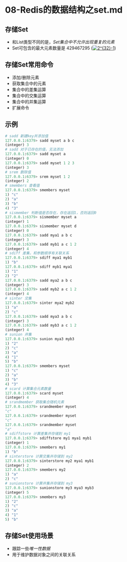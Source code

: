 # 08-Redis的数据结构之set.md

## 存储Set

* 和List类型不同的是，*Set集合中不允许出现重复的元素*
* Set可包含的最大元素数量是 429467295 (<a href="https://www.codecogs.com/eqnedit.php?latex=2^{32}-1" target="_blank"><img src="https://latex.codecogs.com/gif.latex?2^{32}-1" title="2^{32}-1" /></a>)

## 存储Set常用命令

* 添加/删除元素
* 获取集合中的元素
* 集合中的差集运算
* 集合中的交集运算
* 集合中的并集运算
* 扩展命令

## 示例

```python
# sadd 新建key并添加值
127.0.0.1:6379> sadd myset a b c
(integer) 3
# sadd 对于已存在的值，无法添加
127.0.0.1:6379> sadd myset a
(integer) 0
127.0.0.1:6379> sadd myset 1 2 3
(integer) 3
# srem 删除值
127.0.0.1:6379> srem myset 1 2
(integer) 2
# smembers 查看值
127.0.0.1:6379> smembers myset
1) "c"
2) "a"
3) "b"
4) "3"
# sismember 判断值是否存在，存在返回1，否则返回0
127.0.0.1:6379> sismember myset a
(integer) 1
127.0.0.1:6379> sismember myset d
(integer) 0
127.0.0.1:6379> sadd mya1 a b c
(integer) 3
127.0.0.1:6379> sadd myb1 a c 1 2
(integer) 4
# sdiff 差集，和参数顺序有关联关系
127.0.0.1:6379> sdiff mya1 myb1
1) "b"
127.0.0.1:6379> sdiff myb1 mya1
1) "1"
2) "2"
127.0.0.1:6379> sadd mya2 a b c
(integer) 3
127.0.0.1:6379> sadd myb2 a c 1 2
(integer) 4
# sinter 交集
127.0.0.1:6379> sinter mya2 myb2
1) "a"
2) "c"
127.0.0.1:6379> sadd mya3 a b c
(integer) 3
127.0.0.1:6379> sadd myb3 a c 1 2
(integer) 4
# sunion 并集
127.0.0.1:6379> sunion mya3 myb3
1) "2"
2) "c"
3) "a"
4) "1"
5) "b"
127.0.0.1:6379> smembers myset
1) "c"
2) "a"
3) "b"
4) "3"
# scard 计算集合元素数量
127.0.0.1:6379> scard myset
(integer) 4
# srandmember 获取集合随机元素
127.0.0.1:6379> srandmember myset
"c"
127.0.0.1:6379> srandmember myset
"c"
127.0.0.1:6379> srandmember myset
"a"
# sdiffstore 计算差集并存储到 my1
127.0.0.1:6379> sdiffstore my1 mya1 myb1
(integer) 1
127.0.0.1:6379> smembers my1
1) "b"
# sinterstore 计算交集并存储到 my2
127.0.0.1:6379> sinterstore my2 mya1 myb1
(integer) 2
127.0.0.1:6379> smembers my2
1) "a"
2) "c"
# sunionstore 计算并集并存储到 my3
127.0.0.1:6379> sunionstore my3 mya3 myb3
(integer) 5
127.0.0.1:6379> smembers my3
1) "2"
2) "c"
3) "a"
4) "1"
5) "b"
```

## 存储Set使用场景

* 跟踪一些*唯一性数据*
* 用于维护数据对象之间的关联关系

